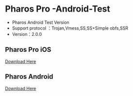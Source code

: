 # Pharos Pro -Android-Test
* Pharos Android Test Version
* Support protocol ：Trojan,Vmess,SS,SS+Simple obfs,SSR
* Version：2.0.0


## Pharos Pro iOS
[Download Here](https://apps.apple.com/app/pharos-pro/id1456610173)


## Pharos Android 
 
 [Download Here](https://github.com/PharosVip/Pharos-Android-Test/releases)
